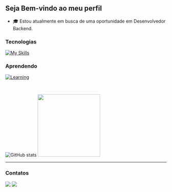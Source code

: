   ## Seja Bem-vindo ao meu perfil

 - 🎓 Estou atualmente em busca de uma oportunidade em Desenvolvedor Backend.

 ### Tecnologias
   [![My Skills](https://skillicons.dev/icons?i=java,spring,html,css,javascript,ts,react,nodejs,sass,tailwind,figma,mysql,postgresql,git,github,postman,&perline=17)](#)
   
  ### Aprendendo
  [![Learning](https://skillicons.dev/icons?i=bootstrap,angular,firebase,&perline=10)](#)

<br>

![GitHub stats](https://github-readme-stats.vercel.app/api?username=caiotelesz&show_icons=true&theme=algolia&hide_border=true)
<img height="195em" src="https://github-readme-stats.vercel.app/api/top-langs/?username=caiotelesz&layout=compact&langs_count=7&theme=algolia&hide_border=true"/>

<hr />

 ### Contatos

 <div> 
   <a href = "https://www.linkedin.com/in/caiotelesz" target="_blank"><img src="https://img.shields.io/badge/-LinkedIn-%230077B5?style=for-the-badge&logo=linkedin&logoColor=white" target="_blank"></a>
   <a href = "mailto:caioteles1267@gmail.com"><img src="https://img.shields.io/badge/-Gmail-FF5722?style=for-the-badge&logo=gmail&logoColor=white" target="_blank"></a>
 </div>
